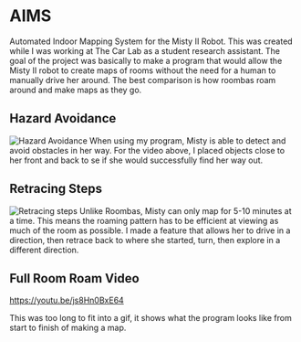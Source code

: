 # AIMS
Automated Indoor Mapping System for the Misty II Robot. This was created while I was working at The Car Lab as a student research assistant. The goal of the project was basically to make a program that would allow the Misty II robot to create maps of rooms without the need for a human to manually drive her around. The best comparison is how roombas roam around and make maps as they go.

## Hazard Avoidance
![Hazard Avoidance](https://media.giphy.com/media/DzWGP3dPzqHUSxHiQP/giphy.gif)
When using my program, Misty is able to detect and avoid obstacles in her way. For the video above, I placed objects close to her front and back to se if she would successfully find her way out.

## Retracing Steps
![Retracing steps](https://media.giphy.com/media/HBGVAzTT2wIpTyxG9l/giphy.gif)
Unlike Roombas, Misty can only map for 5-10 minutes at a time. This means the roaming pattern has to be efficient at viewing as much of the room as possible. I made a feature that allows her to drive in a direction, then retrace back to where she started, turn, then explore in a different direction.


## Full Room Roam Video
https://youtu.be/js8Hn0BxE64

This was too long to fit into a gif, it shows what the program looks like from start to finish of making a map.
